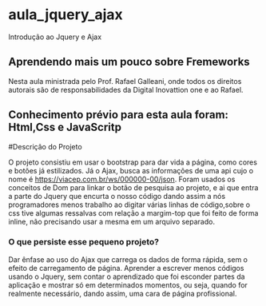 # aula_jquery_ajax
Introdução ao Jquery e Ajax

## Aprendendo mais um pouco sobre Fremeworks

Nesta aula ministrada pelo Prof. Rafael Galleani, onde todos os direitos autorais são de responsabilidades da Digital Inovattion one e ao Rafael.

## Conhecimento prévio para esta aula foram: Html,Css e JavaScritp

#Descrição do Projeto

O projeto consistiu em usar o bootstrap para dar vida a página, como cores e botões já estilizados. Já o Ajax, busca as informações de uma api cujo o nome é https://viacep.com.br/ws/000000-00/json. Foram usados os conceitos de Dom para linkar o botão de pesquisa ao projeto, e ai que entra a parte do Jquery que encurta o nosso código dando assim a nós programadores menos trabalho ao digitar várias linhas de código,sobre o css tive algumas ressalvas com relação a margim-top que foi feito de forma inline, não precisando usar a mesma em um arquivo separado.

### O que persiste esse pequeno projeto?

Dar ênfase ao uso do Ajax que carrega os dados de forma rápida, sem o efeito de carregamento de página.
Aprender a escrever menos códigos usando o Jquery, sem contar o aprendizado que foi esconder partes da aplicação e mostrar só em determinados momentos, ou seja, quando for realmente necessário, dando assim, uma cara de página profissional.
